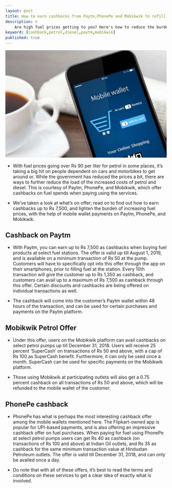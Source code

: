 ```yaml
---
layout: post
title: How to earn cashbacks from Paytm,PhonePe and Mobikwik to refill Petrol,diesel
description: >
    Are high fuel prices getting to you? Here's how to reduce the burden a bit
keyword: [cashback,petrol,diesel,paytm,mobikwik]
published: true
---
```


![mobi](/assets/img/blog/mbkwk.jpg)
* With fuel prices going over Rs 90 per liter for petrol in some places, it’s taking a big hit on people dependent on cars and motorbikes to get around or. While the government has reduced the prices a bit, there are ways to further reduce the load of the increased costs of petrol and diesel. This is courtesy of Paytm, PhonePe, and Mobikwik, which offer cashbacks on fuel spends when paying using the services.

* We’ve taken a look at what’s on offer; read on to find out how to earn cashbacks up to Rs 7,500, and lighten the burden of increasing fuel prices, with the help of mobile wallet payments on Paytm, PhonePe, and Mobikwik.

## Cashback on Paytm
* With Paytm, you can earn up to Rs 7,500 as cashbacks when buying fuel products at select fuel stations. The offer is valid up till August 1, 2019, and is available on a minimum transaction of Rs 50 at the pump. Customers will have to specifically opt into this offer through the app on their smartphones, prior to filling fuel at the station. Every 10th transaction will give the customer up to Rs 1,350 as cashback, and customers can avail up to a maximum of Rs 7,500 as cashback through this offer. Certain discounts and cashbacks are being offered on individual transactions as well.

* The cashback will come into the customer’s Paytm wallet within 48 hours of the transaction, and can be used for certain purchases and payments on the Paytm platform.
## Mobikwik Petrol Offer
* Under this offer, users on the Mobikwik platform can avail cashbacks on select petrol pumps up till December 31, 2018. Users will receive 25 percent ‘SuperCash’ on transactions of Rs 50 and above, with a cap of Rs 100 as SuperCash benefit. Furthermore, it can only be used once a month. SuperCash can be used for specific payments on the Mobikwik platform.

* Those using Mobikwik at participating outlets will also get a 0.75 percent cashback on all transactions of Rs 50 and above, which will be refunded to the mobile wallet of the customer.
## PhonePe cashback
* PhonePe has what is perhaps the most interesting cashback offer among the mobile wallets mentioned here. The Flipkart-owned app is popular for UPI-based payments, and is also offering an impressive cashback offer on fuel purchases. When paying for fuel using PhonePe at select petrol pumps users can get Rs 40 as cashback (on transactions of Rs 100 and above) at Indian Oil outlets, and Rs 35 as cashback for the same minimum transaction value at Hindustan Petroleum outlets. The offer is valid till December 31, 2018, and can only be availed once a day.

* Do note that with all of these offers, it’s best to read the terms and conditions on these services to get a clear idea of exactly what is involved.

